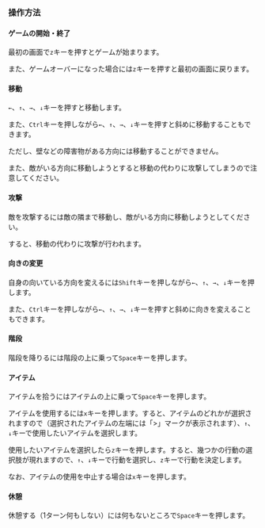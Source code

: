 ### 操作方法

#### ゲームの開始・終了

最初の画面で`z`キーを押すとゲームが始まります。

また、ゲームオーバーになった場合には`z`キーを押すと最初の画面に戻ります。

#### 移動

`←`、`↑`、`→`、`↓`キーを押すと移動します。

また、`Ctrl`キーを押しながら`←`、`↑`、`→`、`↓`キーを押すと斜めに移動することもできます。

ただし、壁などの障害物がある方向には移動することができません。

また、敵がいる方向に移動しようとすると移動の代わりに攻撃してしまうので注意してください。

#### 攻撃

敵を攻撃するには敵の隣まで移動し、敵がいる方向に移動しようとしてください。

すると、移動の代わりに攻撃が行われます。

#### 向きの変更

自身の向いている方向を変えるには`Shift`キーを押しながら`←`、`↑`、`→`、`↓`キーを押します。

また、`Ctrl`キーを押しながら`←`、`↑`、`→`、`↓`キーを押すと斜めに向きを変えることもできます。

#### 階段

階段を降りるには階段の上に乗って`Space`キーを押します。

#### アイテム

アイテムを拾うにはアイテムの上に乗って`Space`キーを押します。

アイテムを使用するには`x`キーを押します。すると、アイテムのどれかが選択されますので（選択されたアイテムの左端には「>」マークが表示されます）、`↑`、`↓`キーで使用したいアイテムを選択します。

使用したいアイテムを選択したら`z`キーを押します。すると、幾つかの行動の選択肢が現れますので、`↑`、`↓`キーで行動を選択し、`z`キーで行動を決定します。

なお、アイテムの使用を中止する場合は`x`キーを押します。

#### 休憩

休憩する（1ターン何もしない）には何もないところで`Space`キーを押します。
